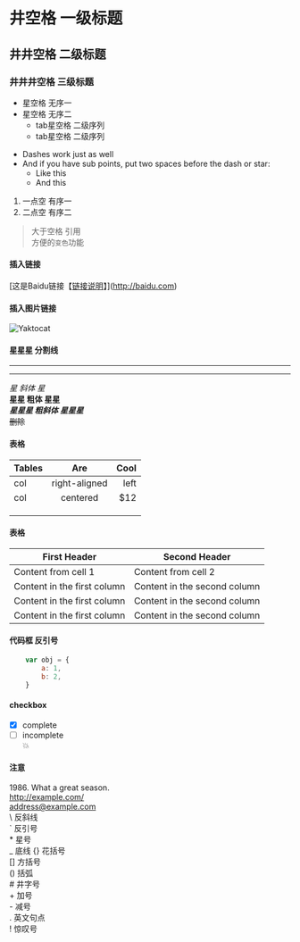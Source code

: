 # 井空格 一级标题 
## 井井空格 二级标题  
### 井井井空格 三级标题  
* 星空格 无序一  
* 星空格 无序二  
    * tab星空格 二级序列  
    * tab星空格 二级序列  
- Dashes work just as well
- And if you have sub points, put two spaces before the dash or star:
  - Like this
  - And this
1. 一点空 有序一  
2. 二点空 有序二  
> 大于空格 引用  
方便的`变色`功能
#### 插入链接  
[这是Baidu链接【[链接说明](链接地址)】](http://baidu.com)  
#### 插入图片链接  
![Yaktocat](https://octodex.github.com/images/yaktocat.png)  
#### 星星星 分割线  
***  
---
*星 斜体 星*  
**星星 粗体 星星**    
***星星星 粗斜体 星星星***    
~~删除~~  
#### 表格  
| Tables        | Are           | Cool  |
| ------------- |:-------------:| -----:|
| col           | right-aligned |  left |
| col           | centered      |   $12 |
|               |               |       |
|               |               |       |
|               |               |       | 
#### 表格  
First Header | Second Header
------------ | -------------
Content from cell 1 | Content from cell 2
Content in the first column | Content in the second column   
Content in the first column | Content in the second column  
Content in the first column | Content in the second column  
#### 代码框 反引号 
```javascript
    var obj = {
        a: 1,
        b: 2,
    }
```  
#### checkbox  
- [X] complete    
- [ ] incomplete  
:boom:  
#### 注意  
1986\. What a great season.  
<http://example.com/>  
<address@example.com>  
\\   反斜线  
\`   反引号  
\*   星号  
\_   底线
\{}  花括号  
\[]  方括号  
\()  括弧  
\#   井字号  
\+   加号  
\-   减号  
\.   英文句点  
\!   惊叹号  
